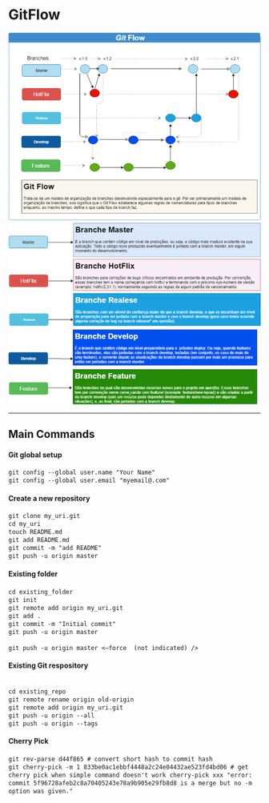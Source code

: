 # GitFlow

![alt text](https://github.com/JfEstrela/GitFlow/blob/master/gitFlow.png)


---

## Main Commands


#### Git global setup

```
git config --global user.name "Your Name"
git config --global user.email "myemail@.com"

```

#### Create a new repository

```
git clone my_uri.git
cd my_uri
touch README.md
git add README.md
git commit -m "add README"
git push -u origin master

```


#### Existing folder

```
cd existing_folder
git init
git remote add origin my_uri.git
git add .
git commit -m "Initial commit"
git push -u origin master

git push -u origin master <—force  (not indicated) />

```


#### Existing Git respository

```

cd existing_repo
git remote rename origin old-origin
git remote add origin my_uri.git
git push -u origin --all
git push -u origin --tags

```

#### Cherry Pick

```
git rev-parse d44f865 # convert short hash to commit hash 
git cherry-pick -m 1 833be0ac1ebbf4448a2c24e04432ae523fd4bd06 # get cherry pick when simple command doesn't work cherry-pick xxx "error: commit 5f96728afeb2c8a70405243e78a9b905e29fb8d8 is a merge but no -m option was given."

```

